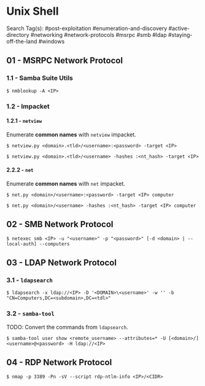 # Unix Shell

Search Tag(s): #post-exploitation #enumeration-and-discovery #active-directory #networking #network-protocols #msrpc #smb #ldap #staying-off-the-land #windows

## 01 - MSRPC Network Protocol

### 1.1 - Samba Suite Utils

```
$ nmblookup -A <IP>
```

### 1.2 - Impacket

#### 1.2.1 - `netview`

Enumerate **common names** with `netview` impacket.

```
$ netview.py <domain>.<tld>/<username>:<password> -target <IP>

$ netview.py <domain>.<tld>/<username> -hashes :<nt_hash> -target <IP>
```

#### 2.2.2 - `net`

Enumerate **common names** with `net` impacket.

```
$ net.py <domain>/<username>:<password> -target <IP> computer

$ net.py <domain>/<username> -hashes :<nt_hash> -target <IP> computer
```

## 02 - SMB Network Protocol

```
$ netexec smb <IP> -u "<username>" -p "<password>" [-d <domain> | --local-auth] --computers
```

## 03 - LDAP Network Protocol

### 3.1 - `ldapsearch`

```
$ ldapsearch -x ldap://<IP> -D '<DOMAIN>\<username>' -w '' -b "CN=Computers,DC=<subdomain>,DC=<tdl>"
```

### 3.2 - `samba-tool`

TODO: Convert the commands from `ldapsearch`.

```
$ samba-tool user show <remote_username> --attributes=* -U [<domain>/]<username>@<password> -H ldap://<IP>
```

## 04 - RDP Network Protocol

```
$ nmap -p 3389 -Pn -sV --script rdp-ntlm-info <IP>/<CIDR>
```
